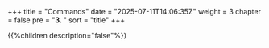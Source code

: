 +++
title = "Commands"
date = "2025-07-11T14:06:35Z"
weight = 3
chapter = false
pre = "<b>3. </b>"
sort = "title"
+++

{{%children description="false"%}}
